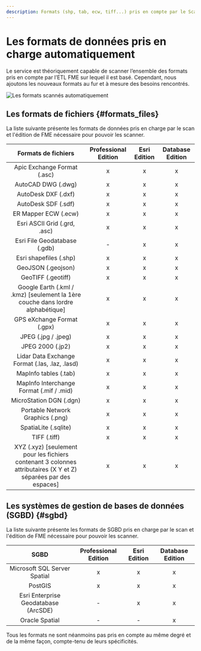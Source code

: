 ```yaml
---
description: Formats (shp, tab, ecw, tiff...) pris en compte par le Scan FME (Isogeo)
---
```


# Les formats de données pris en charge automatiquement 

Le service est théoriquement capable de scanner l’ensemble des formats pris en compte par l’ETL FME sur lequel il est basé. Cependant, nous ajoutons les nouveaux formats au fur et à mesure des besoins rencontrés.

![Les formats scannés automatiquement](/assets/Formats_WordCloud.png "Chercher les données dans Isogeo")

## Les formats de fichiers {#formats_files}

La liste suivante présente les formats de données pris en charge par le scan et l'édition de FME nécessaire pour pouvoir les scanner.

| Formats de fichiers                                                                                               | Professional Edition   | Esri Edition   | Database Edition   |
|:-----------------------------------------------------------------------------------------------------------------:|:----------------------:|:--------------:|:------------------:|
|                                          Apic Exchange Format (.asc)                                              | x                      | x              | x                  |
| AutoCAD DWG (.dwg)                                                                                                | x                      | x              | x                  |
| AutoDesk DXF (.dxf)                                                                                               | x                      | x              | x                  |
| AutoDesk SDF (.sdf)                                                                                               | x                      | x              | x                  |
| ER Mapper ECW (.ecw)                                                                                              | x                      | x              | x                  |
| Esri ASCII Grid (.grd, .asc)                                                                                      | x                      | x              | x                  |
| Esri File Geodatabase (.gdb)                                                                                      | -                      | x              | x                  |
| Esri shapefiles (.shp)                                                                                            | x                      | x              | x                  |
| GeoJSON (.geojson)                                                                                                | x                      | x              | x                  |
| GeoTIFF (.geotiff)                                                                                                | x                      | x              | x                  |
| Google Earth (.kml / .kmz) [seulement la 1ère couche dans lordre alphabétique]                                    | x                      | x              | x                  |
| GPS eXchange Format (.gpx)                                                                                        | x                      | x              | x                  |
| JPEG (.jpg / .jpeg)                                                                                               | x                      | x              | x                  |
| JPEG 2000 (.jp2)                                                                                                  | x                      | x              | x                  |
| Lidar Data Exchange Format (.las, .laz, .lasd)                                                                    | x                      | x              | x                  |
| MapInfo tables (.tab)                                                                                             | x                      | x              | x                  |
| MapInfo Interchange Format (.mif / .mid)                                                                          | x                      | x              | x                  |
| MicroStation DGN (.dgn)                                                                                           | x                      | x              | x                  |
| Portable Network Graphics (.png)                                                                                  | x                      | x              | x                  |
| SpatiaLite (.sqlite)                                                                                              | x                      | x              | x                  |
| TIFF (.tiff)                                                                                                      | x                      | x              | x                  |
| XYZ (.xyz) [seulement pour les fichiers contenant 3 colonnes attributaires (X Y et Z) séparées par des espaces]   | x                      | x              | x                  |

## Les systèmes de gestion de bases de données (SGBD) {#sgbd}

La liste suivante présente les formats de SGBD pris en charge par le scan et l'édition de FME nécessaire pour pouvoir les scanner.

| SGBD                                   | Professional Edition   | Esri Edition   | Database Edition   |
|:--------------------------------------:|:----------------------:|:--------------:|:------------------:|
| Microsoft SQL Server Spatial           | x                      | x              | x                  |
| PostGIS                                | x                      | x              | x                  |
| Esri Enterprise Geodatabase (ArcSDE)   | -                      | x              | x                  |
| Oracle Spatial                         | -                      | -              | x                  |

Tous les formats ne sont néanmoins pas pris en compte au même degré et de la même façon, compte-tenu de leurs spécificités.